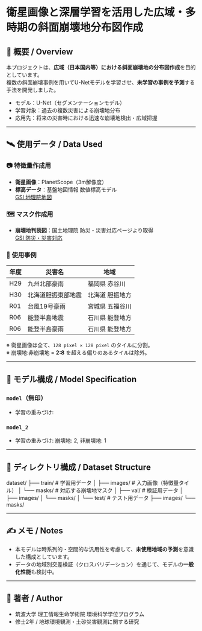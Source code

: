 # 衛星画像と深層学習を活用した広域・多時期の斜面崩壊地分布図作成

## 📘 概要 / Overview

本プロジェクトは、**広域（日本国内等）における斜面崩壊地の分布図作成**を目的としています。  
複数の斜面崩壊事例を用いてU-Netモデルを学習させ、**未学習の事例を予測**する手法を開発しました。

- モデル：U-Net（セグメンテーションモデル）
- 学習対象：過去の複数災害による崩壊地分布
- 応用先：将来の災害時における迅速な崩壊地検出・広域把握

---

## 🛰 使用データ / Data Used

### 📷 特徴量作成用
- **衛星画像**：PlanetScope（3m解像度）
- **標高データ**：基盤地図情報 数値標高モデル  
  [GSI 地理院地図](https://service.gsi.go.jp/kiban/)

### 🗺️ マスク作成用
- **崩壊地判読図**：国土地理院 防災・災害対応ページより取得  
  [GSI 防災・災害対応](https://www.gsi.go.jp/bousai.html)

### 🧪 使用事例
| 年度 | 災害名 | 地域 |
|------|--------|------|
| H29  | 九州北部豪雨         | 福岡県 赤谷川 |
| H30  | 北海道胆振東部地震   | 北海道 胆振地方 |
| R01  | 台風19号豪雨         | 宮城県 五福谷川 |
| R06  | 能登半島地震         | 石川県 能登地方 |
| R06  | 能登半島豪雨         | 石川県 能登地方 |

※ 衛星画像は全て、`128 pixel × 128 pixel` のタイルに分割。  
※ 崩壊地:非崩壊地 = **2:8** を超える偏りのあるタイルは除外。

---

## 🤖 モデル構成 / Model Specification

### `model`（無印）
- 学習の重みづけ: 

### `model_2`
- 学習の重みづけ: 崩壊地: 2, 非崩壊地: 1
  
---

## 📁 ディレクトリ構成 / Dataset Structure

dataset/
├── train/                  # 学習用データ
│   ├── images/             # 入力画像（特徴量タイル）
│   └── masks/              # 対応する崩壊地マスク
│
├── val/                    # 検証用データ
│   ├── images/
│   └── masks/
│
└── test/                   # テスト用データ
    ├── images/
    └── masks/

---

## ✍️ メモ / Notes

- 本モデルは時系列的・空間的な汎用性を考慮して、**未使用地域の予測**を意識した構成としています。
- データの地域別交差検証（クロスバリデーション）を通じて、モデルの**一般化性能**も検討中。

---

## 👤 著者 / Author

- 筑波大学 理工情報生命学術院 環境科学学位プログラム
- 修士2年 / 地球環境観測・土砂災害観測に関する研究
